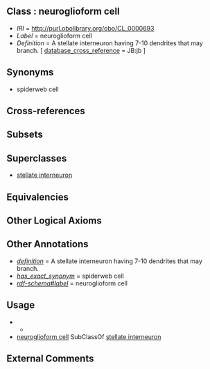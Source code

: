 
## Class : neuroglioform cell

 * *IRI* = http://purl.obolibrary.org/obo/CL_0000693
 * *Label* = neuroglioform cell
 * *Definition* = A stellate interneuron having 7-10 dendrites that may branch. [ [database_cross_reference](../../ef/oboInOwl#hasDbXref.md) = JB:jb ]

## Synonyms

 * spiderweb cell

## Cross-references


## Subsets


## Superclasses

 * [stellate interneuron](../../CL/91/CL_0000691.md)

## Equivalencies


## Other Logical Axioms


## Other Annotations

 * *[definition](../../IAO/15/IAO_0000115.md)* = A stellate interneuron having 7-10 dendrites that may branch.
 * *[has_exact_synonym](../../ym/oboInOwl#hasExactSynonym.md)* = spiderweb cell
 * *[rdf-schema#label](../../el/rdf-schema#label.md)* = neuroglioform cell

## Usage

 * -
 * [neuroglioform cell](../../CL/93/CL_0000693.md) SubClassOf [stellate interneuron](../../CL/91/CL_0000691.md)

## External Comments

